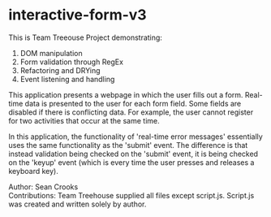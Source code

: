 # interactive-form-v3

This is Team Treeouse Project demonstrating: 
1) DOM manipulation
2) Form validation through RegEx
3) Refactoring and DRYing
4) Event listening and handling

This application presents a webpage in which the user fills out a form. Real-time data is presented to the user for each form field. Some fields are disabled if there is conflicting data. For example, the user cannot register for two activities that occur at the same time.

In this application, the functionality of 'real-time error messages' essentially uses the same functionality as the 'submit' event. The difference is that instead validation being checked on the 'submit' event, it is being checked on the 'keyup' event (which is every time the user presses and releases a keyboard key).


Author: Sean Crooks
<br>Contributions: Team Treehouse supplied all files except script.js. Script.js was created and written solely by author. 
